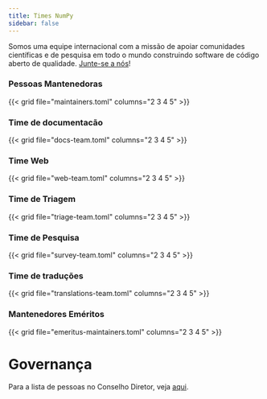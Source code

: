 ```yaml
---
title: Times NumPy
sidebar: false
---
```


Somos uma equipe internacional com a missão de apoiar comunidades científicas e de pesquisa em todo o mundo construindo software de código aberto de qualidade.
[Junte-se a nós](/contribute)!

### Pessoas Mantenedoras

{{< grid file="maintainers.toml" columns="2 3 4 5" >}}

### Time de documentacão

{{< grid file="docs-team.toml" columns="2 3 4 5" >}}

### Time Web

{{< grid file="web-team.toml" columns="2 3 4 5" >}}

### Time de Triagem

{{< grid file="triage-team.toml" columns="2 3 4 5" >}}

### Time de Pesquisa

{{< grid file="survey-team.toml" columns="2 3 4 5" >}}

### Time de traduções

{{< grid file="translations-team.toml" columns="2 3 4 5" >}}

### Mantenedores Eméritos

{{< grid file="emeritus-maintainers.toml" columns="2 3 4 5" >}}

# Governança

Para a lista de pessoas no Conselho Diretor, veja [aqui](https://numpy.org/devdocs/dev/governance/people.html).
